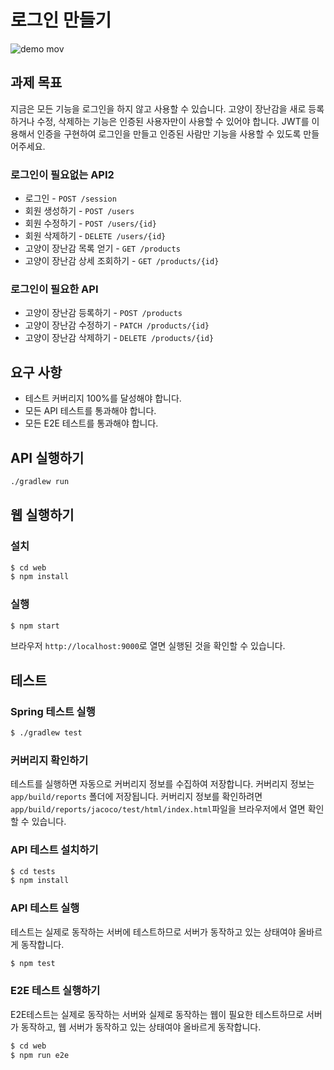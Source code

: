 # 로그인 만들기

![demo mov](https://user-images.githubusercontent.com/14071105/109416536-2e492180-7a02-11eb-9085-2b352d9a222f.gif)

## 과제 목표

지금은 모든 기능을 로그인을 하지 않고 사용할 수 있습니다. 고양이 장난감을 새로 등록하거나 수정, 삭제하는 기능은 인증된 사용자만이 사용할 수 있어야 합니다. JWT를 이용해서 인증을 구현하여 로그인을 만들고 인증된 사람만 기능을 사용할 수 있도록 만들어주세요.

### 로그인이 필요없는 API2

* 로그인 - `POST /session`
* 회원 생성하기 - `POST /users`
* 회원 수정하기 - `POST /users/{id}`
* 회원 삭제하기 - `DELETE /users/{id}`
* 고양이 장난감 목록 얻기 - `GET /products`
* 고양이 장난감 상세 조회하기 - `GET /products/{id}`

### 로그인이 필요한 API

* 고양이 장난감 등록하기 - `POST /products`
* 고양이 장난감 수정하기 - `PATCH /products/{id}`
* 고양이 장난감 삭제하기 - `DELETE /products/{id}`

## 요구 사항

- 테스트 커버리지 100%를 달성해야 합니다.
- 모든 API 테스트를 통과해야 합니다.
- 모든 E2E 테스트를 통과해야 합니다.

## API 실행하기

```bash
./gradlew run
```

## 웹 실행하기

### 설치

```bash
$ cd web
$ npm install
```

### 실행

```bash
$ npm start
```

브라우저 `http://localhost:9000`로 열면 실행된 것을 확인할 수 있습니다.

## 테스트

### Spring 테스트 실행

```bash
$ ./gradlew test
```

### 커버리지 확인하기

테스트를 실행하면 자동으로 커버리지 정보를 수집하여 저장합니다. 커버리지 정보는 `app/build/reports`
폴더에 저장됩니다. 커버리지 정보를 확인하려면 `app/build/reports/jacoco/test/html/index.html`파일을
브라우저에서 열면 확인할 수 있습니다.

### API 테스트 설치하기

```bash
$ cd tests
$ npm install
```

### API 테스트 실행

테스트는 실제로 동작하는 서버에 테스트하므로 서버가 동작하고 있는 상태여야 올바르게 동작합니다.

```bash
$ npm test
```

### E2E 테스트 실행하기

E2E테스트는 실제로 동작하는 서버와 실제로 동작하는 웹이 필요한 테스트하므로 서버가 동작하고, 웹 서버가 동작하고 있는 상태여야 올바르게 동작합니다.

```bash
$ cd web
$ npm run e2e
```
